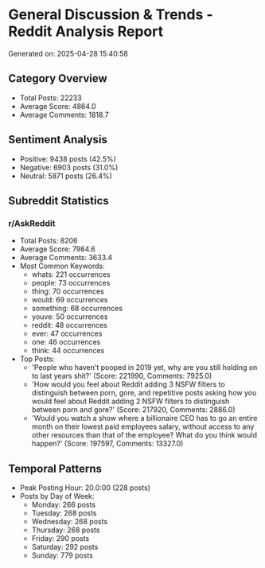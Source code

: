 # General Discussion & Trends - Reddit Analysis Report

Generated on: 2025-04-28 15:40:58

## Category Overview
- Total Posts: 22233
- Average Score: 4864.0
- Average Comments: 1818.7

## Sentiment Analysis
- Positive: 9438 posts (42.5%)
- Negative: 6903 posts (31.0%)
- Neutral: 5871 posts (26.4%)

## Subreddit Statistics

### r/AskReddit
- Total Posts: 8206
- Average Score: 7984.6
- Average Comments: 3633.4
- Most Common Keywords:
  - whats: 221 occurrences
  - people: 73 occurrences
  - thing: 70 occurrences
  - would: 69 occurrences
  - something: 68 occurrences
  - youve: 50 occurrences
  - reddit: 48 occurrences
  - ever: 47 occurrences
  - one: 46 occurrences
  - think: 44 occurrences
- Top Posts:
  - 'People who haven't pooped in 2019 yet, why are you still holding on to last years shit?' (Score: 221990, Comments: 7925.0)
  - 'How would you feel about Reddit adding 3 NSFW filters to distinguish between porn, gore, and repetitive posts asking how you would feel about Reddit adding 2 NSFW filters to distinguish between porn and gore?' (Score: 217920, Comments: 2886.0)
  - 'Would you watch a show where a billionaire CEO has to go an entire month on their lowest paid employees salary, without access to any other resources than that of the employee? What do you think would happen?' (Score: 197597, Comments: 13327.0)

## Temporal Patterns
- Peak Posting Hour: 20.0:00 (228 posts)
- Posts by Day of Week:
  - Monday: 266 posts
  - Tuesday: 268 posts
  - Wednesday: 268 posts
  - Thursday: 268 posts
  - Friday: 290 posts
  - Saturday: 292 posts
  - Sunday: 779 posts